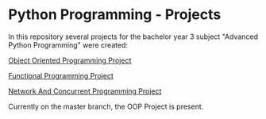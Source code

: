 # Python Programming - Projects
 
 In this repository several projects for the bachelor year 3 subject "Advanced Python Programming" were created:
 
 [Object Oriented Programming Project](https://github.com/TunsAdrian/Python-Programming-Projects/tree/OOP-Project)
 
 [Functional Programming Project](https://github.com/TunsAdrian/Python-Programming-Projects/tree/Functional-Programming-Project)
 
 [Network And Concurrent Programming Project](https://github.com/TunsAdrian/Python-Programming-Projects/tree/Network-Concurrent-Project)
 
 Currently on the master branch, the OOP Project is present.
